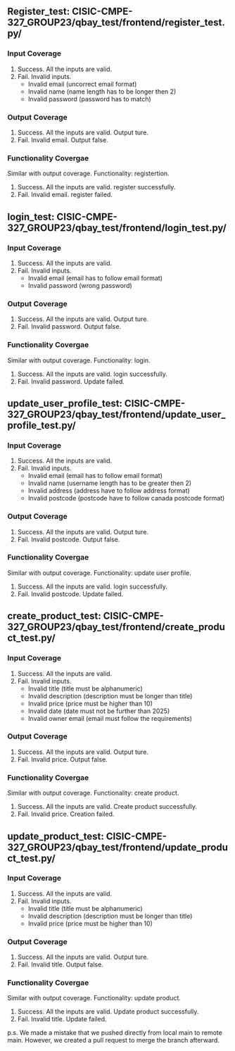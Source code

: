 ## Register_test: CISIC-CMPE-327_GROUP23/qbay_test/frontend/register_test.py/

### Input Coverage 
1. Success. All the inputs are valid.
2. Fail. Invalid inputs.
    * Invalid email (uncorrect email format) 
    * Invalid name (name length has to be longer then 2)
    * Invalid password (password has to match)

### Output Coverage
1. Success. All the inputs are valid. Output ture.
2. Fail. Invalid email. Output false.

### Functionality Covergae
Similar with output coverage.
Functionality: registertion.

1. Success. All the inputs are valid. register successfully.
2. Fail. Invalid email. register failed.



## login_test: CISIC-CMPE-327_GROUP23/qbay_test/frontend/login_test.py/

### Input Coverage 
1. Success. All the inputs are valid.
2. Fail. Invalid inputs.
    * Invalid email (email has to follow email format) 
    * Invalid password (wrong password)

### Output Coverage
1. Success. All the inputs are valid. Output ture.
2. Fail. Invalid password. Output false.

### Functionality Covergae
Similar with output coverage.
Functionality: login.

1. Success. All the inputs are valid. login successfully.
2. Fail. Invalid password. Update failed.


## update_user_profile_test: CISIC-CMPE-327_GROUP23/qbay_test/frontend/update_user_profile_test.py/

### Input Coverage 
1. Success. All the inputs are valid.
2. Fail. Invalid inputs.
    * Invalid email (email has to follow email format) 
    * Invalid name (username length has to be greater then 2)
    * Invalid address (address have to follow address format)
    * Invalid postcode (postcode have to follow canada postcode format)

### Output Coverage
1. Success. All the inputs are valid. Output ture.
2. Fail. Invalid postcode. Output false.

### Functionality Covergae
Similar with output coverage.
Functionality: update user profile.

1. Success. All the inputs are valid. login successfully.
2. Fail. Invalid postcode. Update failed.


## create_product_test: CISIC-CMPE-327_GROUP23/qbay_test/frontend/create_product_test.py/

### Input Coverage 
1. Success. All the inputs are valid.
2. Fail. Invalid inputs.
    * Invalid title (title must be alphanumeric) 
    * Invalid description (description must be longer than title)
    * Invalid price (price must be higher than 10)
    * Invalid date (date must not be further than 2025)
    * Invalid owner email (email must follow the requirements)

### Output Coverage
1. Success. All the inputs are valid. Output ture.
2. Fail. Invalid price. Output false.

### Functionality Covergae
Similar with output coverage.
Functionality: create product.

1. Success. All the inputs are valid. Create product successfully.
2. Fail. Invalid price. Creation failed.



## update_product_test: CISIC-CMPE-327_GROUP23/qbay_test/frontend/update_product_test.py/

### Input Coverage 
1. Success. All the inputs are valid.
2. Fail. Invalid inputs.
    * Invalid title (title must be alphanumeric) 
    * Invalid description (description must be longer than title)
    * Invalid price (price must be higher than 10)

### Output Coverage
1. Success. All the inputs are valid. Output ture.
2. Fail. Invalid title. Output false.

### Functionality Covergae
Similar with output coverage.
Functionality: update product.

1. Success. All the inputs are valid. Update product successfully.
2. Fail. Invalid title. Update failed.


p.s. We made a mistake that we pushed directly from local main to remote main. However, we created a pull request to merge the branch afterward.
